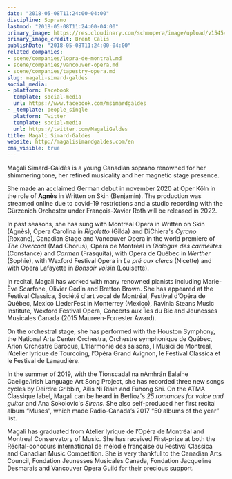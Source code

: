```yaml
---
date: "2018-05-08T11:24:00-04:00"
discipline: Soprano
lastmod: "2018-05-08T11:24:00-04:00"
primary_image: https://res.cloudinary.com/schmopera/image/upload/v1545409169/media/webhook-uploads/1525792873152/RSBA-Magali%2520Simard-Galde%25CC%2580s-1%2520%25C2%25A9%2520Brent%2520Calis_display.jpg.jpg
primary_image_credit: Brent Calis
publishDate: "2018-05-08T11:24:00-04:00"
related_companies:
- scene/companies/lopra-de-montral.md
- scene/companies/vancouver-opera.md
- scene/companies/tapestry-opera.md
slug: magali-simard-galdes
social_media:
- platform: Facebook
  template: social-media
  url: https://www.facebook.com/msimardgaldes
- _template: people_single
  platform: Twitter
  template: social-media
  url: https://twitter.com/MagaliGaldes
title: Magali Simard-Galdès
website: http://magalisimardgaldes.com/en
cms_visible: true
---
```

Magali Simard-Galdès is a young Canadian soprano renowned for her shimmering tone, her refined musicality and her magnetic stage presence.

She made an acclaimed German debut in november 2020 at Oper Köln in the role of **Agnès** in Written on Skin (Benjamin). The production was streamed online due to covid-19 restrictions and a studio recording with the Gürzenich Orchester under François-Xavier Roth will be released in 2022.

In past seasons, she has sung with Montreal Opera in Written on Skin (Agnès), Opera Carolina in _Rigoletto_ (Gilda) and DiChiera's _Cyrano_ (Roxane), Canadian Stage and Vancouver Opera in the world premiere of _The Overcoat_ (Mad Chorus), Opéra de Montréal in _Dialogue des carmélites_ (Constance) and _Carmen_ (Frasquita), with Opéra de Québec in _Werther_ (Sophie), with Wexford Festival Opera in _Le pré aux clercs_ (Nicette) and with Opera Lafayette in _Bonsoir voisin_ (Louisette).

In recital, Magali has worked with many renowned pianists including Marie-Ève Scarfone, Olivier Godin and Bretton Brown. She has appeared at the Festival Classica, Société d'art vocal de Montréal, Festival d’Opéra de Québec, Mexico LiederFest in Monterrey (Mexico), Ravinia Steans Music Institute, Wexford Festival Opera, Concerts aux Îles du Bic and Jeunesses Musicales Canada (2015 Maureen-Forrester Award).

On the orchestral stage, she has performed with the Houston Symphony, the National Arts Center Orchestra, Orchestre symphonique de Québec, Arion Orchestre Baroque, L’Harmonie des saisons, I Musici de Montréal, l’Atelier lyrique de Tourcoing, l’Opéra Grand Avignon, le Festival Classica et le Festival de Lanaudière.

In the summer of 2019, with the Tionscadal na nAmhrán Ealaíne Gaeilge/Irish Language Art Song Project, she has recorded three new songs cycles by Deirdre Gribbin, Ailis Ni Riain and Fuhong Shi. On the ATMA Classique label, Magali can be heard in Berlioz's _25 romances for voice and guitar_ and Ana Sokolovic's _Sirens_. She also self-produced her first recital album “Muses”, which made Radio-Canada’s 2017 “50 albums of the year” list.

Magali has graduated from Atelier lyrique de l’Opéra de Montréal and Montreal Conservatory of Music. She has received First-prize at both the Récital-concours international de mélodie française du Festival Classica and Canadian Music Competition. She is very thankful to the Canadian Arts Council, Fondation Jeunesses Musicales Canada, Fondation Jacqueline Desmarais and Vancouver Opera Guild for their precious support.